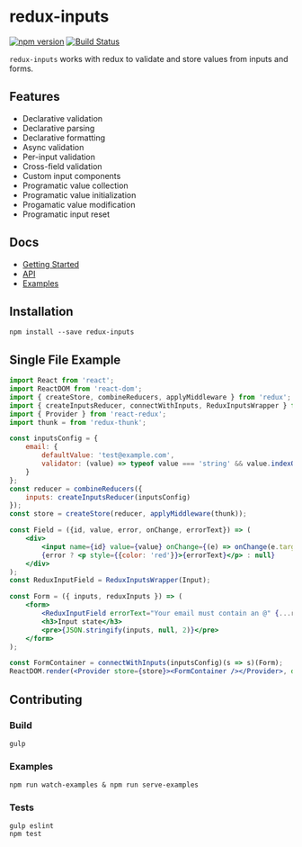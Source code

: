 # redux-inputs
[![npm version](https://badge.fury.io/js/redux-inputs.svg)](https://badge.fury.io/js/redux-inputs)
[![Build Status](https://travis-ci.org/zillow/redux-inputs.svg?branch=master)](https://travis-ci.org/zillow/redux-inputs)

`redux-inputs` works with redux to validate and store values from inputs and forms.

## Features

- Declarative validation
- Declarative parsing
- Declarative formatting
- Async validation
- Per-input validation
- Cross-field validation
- Custom input components
- Programatic value collection
- Programatic value initialization
- Progamatic value modification
- Programatic input reset


## Docs

- [Getting Started](docs/gettingStarted.md)
- [API](docs/api.md)
- [Examples](https://zillow.github.io/redux-inputs/examples/)

## Installation

`npm install --save redux-inputs`

## Single File Example

```jsx
import React from 'react';
import ReactDOM from 'react-dom';
import { createStore, combineReducers, applyMiddleware } from 'redux';
import { createInputsReducer, connectWithInputs, ReduxInputsWrapper } from 'redux-inputs';
import { Provider } from 'react-redux';
import thunk = from 'redux-thunk';

const inputsConfig = {
    email: {
        defaultValue: 'test@example.com',
        validator: (value) => typeof value === 'string' && value.indexOf('@') >= 0
    }
};
const reducer = combineReducers({
    inputs: createInputsReducer(inputsConfig)
});
const store = createStore(reducer, applyMiddleware(thunk));

const Field = ({id, value, error, onChange, errorText}) => (
    <div>
        <input name={id} value={value} onChange={(e) => onChange(e.target.value)}/>
        {error ? <p style={{color: 'red'}}>{errorText}</p> : null}
    </div>
);
const ReduxInputField = ReduxInputsWrapper(Input);

const Form = ({ inputs, reduxInputs }) => (
    <form>
        <ReduxInputField errorText="Your email must contain an @" {...reduxInputs.inputProps.email}/>
        <h3>Input state</h3>
        <pre>{JSON.stringify(inputs, null, 2)}</pre>
    </form>
);

const FormContainer = connectWithInputs(inputsConfig)(s => s)(Form);
ReactDOM.render(<Provider store={store}><FormContainer /></Provider>, document.getElementById('container'));
```

## Contributing

### Build

    gulp

### Examples

    npm run watch-examples & npm run serve-examples

### Tests

    gulp eslint
    npm test
